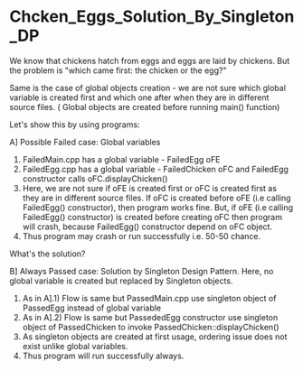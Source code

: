 # Chcken_Eggs_Solution_By_Singleton_DP

We know that chickens hatch from eggs and eggs are laid by chickens.
But the problem is "which came first: the chicken or the egg?"

Same is the case of global objects creation - we are not sure which global variable is created first and which one after
when they are in different source files. 
( Global objects are created before running main() function)

Let's show this by using programs:

A] Possible Failed case: Global variables

 1) FailedMain.cpp has a global variable - FailedEgg oFE
 2) FailedEgg.cpp has a global variable  - FailedChicken oFC and FailedEgg constructor calls oFC.displayChicken()
 3) Here, we are not sure if oFE is created first or oFC is created first as they are in different source files.
    If oFC is created before oFE (i.e calling FailedEgg() constructor), then program works fine.
    But, if oFE (i.e calling FailedEgg() constructor) is created before creating oFC then program will crash, 
    because FailedEgg() constructor depend on oFC object.
 4) Thus program may crash or run successfully i.e. 50-50 chance.


What's the solution? 
   
B] Always Passed case: Solution by Singleton Design Pattern.
   Here, no global variable is created but replaced by Singleton objects.

  1) As in A].1) Flow is same but PassedMain.cpp use singleton object of PassedEgg instead of global variable
  2) As in A].2) Flow is same but PassededEgg constructor use singleton object of PassedChicken to invoke PassedChicken::displayChicken()
  3) As singleton objects are created at first usage, ordering issue does not exist unlike global variables.
  4) Thus program will run successfully always.   
